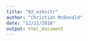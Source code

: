 ```yaml
---
title: "02_ezknitr"
author: "Christian McDonald"
date: "12/22/2018"
output: html_document
---
```






